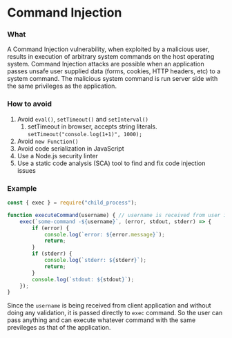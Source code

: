 # Command Injection

### What

A Command Injection vulnerability, when exploited by a malicious user, results in execution of arbitrary system commands on the host operating system. Command Injection attacks are possible when an application passes unsafe user supplied data (forms, cookies, HTTP headers, etc) to a system command. The malicious system command is run server side with the same privileges as the application.

### How to avoid

1. Avoid `eval()`, `setTimeout()` and `setInterval()`
   1. setTimeout in browser, accepts string literals. `setTimeout("console.log(1+1)", 1000);`
2. Avoid `new Function()`
3. Avoid code serialization in JavaScript
4. Use a Node.js security linter
5. Use a static code analysis (SCA) tool to find and fix code injection issues

### Example

```javascript
const { exec } = require("child_process");

function executeCommand(username) { // username is received from user in a request
    exec(`some-command -${username}`, (error, stdout, stderr) => {
        if (error) {
            console.log(`error: ${error.message}`);
            return;
        }
        if (stderr) {
            console.log(`stderr: ${stderr}`);
            return;
        }
        console.log(`stdout: ${stdout}`);
    });
}
```

Since the `username` is being received from client application and without doing any  validation, it is passed directly to `exec` command. So the user can pass anything and can execute whatever command with the same previleges as that of the application.
